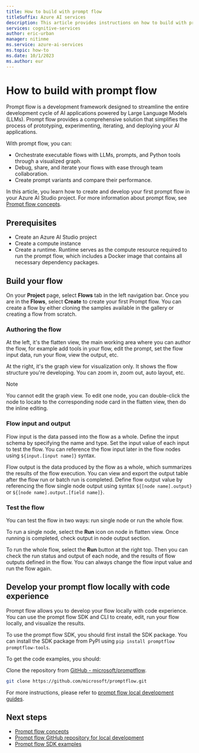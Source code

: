```yaml
---
title: How to build with prompt flow
titleSuffix: Azure AI services
description: This article provides instructions on how to build with prompt flow.
services: cognitive-services
author: eric-urban
manager: nitinme
ms.service: azure-ai-services
ms.topic: how-to
ms.date: 10/1/2023
ms.author: eur
---
```


# How to build with prompt flow

Prompt flow is a development framework designed to streamline the entire development cycle of AI applications powered by Large Language Models (LLMs). Prompt flow provides a comprehensive solution that simplifies the process of prototyping, experimenting, iterating, and deploying your AI applications.

With prompt flow, you can:

- Orchestrate executable flows with LLMs, prompts, and Python tools through a visualized graph.
- Debug, share, and iterate your flows with ease through team collaboration.
- Create prompt variants and compare their performance.

In this article, you learn how to create and develop your first prompt flow in your Azure AI Studio project. For more information about prompt flow, see [Prompt flow concepts](../concepts/prompt-flow.md).

## Prerequisites

- Create an Azure AI Studio project
- Create a compute instance
- Create a runtime. Runtime serves as the compute resource required to run the prompt flow, which includes a Docker image that contains all necessary dependency packages. 

## Build your flow

On your **Project** page, select **Flows** tab in the left navigation bar. Once you are in the **Flows**, select **Create** to create your first Prompt flow. You can create a flow by either cloning the samples available in the gallery or creating a flow from scratch. 

### Authoring the flow

At the left, it's the flatten view, the main working area where you can author the flow, for example add tools in your flow, edit the prompt, set the flow input data, run your flow, view the output, etc. 


At the right, it's the graph view for visualization only. It shows the flow structure you're developing. You can zoom in, zoom out, auto layout, etc.

> [!NOTE]
> You cannot edit the graph view. To edit one node, you can double-click the node to locate to the corresponding node card in the flatten view, then do the inline editing.


### Flow input and output

Flow input is the data passed into the flow as a whole. Define the input schema by specifying the name and type.  Set the input value of each input to test the flow. You can reference the flow input later in the flow nodes using `${input.[input name]}` syntax. 

Flow output is the data produced by the flow as a whole, which summarizes the results of the flow execution. You can view and export the output table after the flow run or batch run is completed.  Define flow output value by referencing the flow single node output using syntax `${[node name].output}` or `${[node name].output.[field name]}`.


### Test the flow
You can test the flow in two ways: run single node or run the whole flow. 

To run a single node, select the **Run** icon on node in flatten view. Once running is completed, check output in node output section.

To run the whole flow, select the **Run** button at the right top. Then you can check the run status and output of each node, and the results of flow outputs defined in the flow. You can always change the flow input value and run the flow again.

## Develop your prompt flow locally with code experience

Prompt flow allows you to develop your flow locally with code experience. You can use the prompt flow SDK and CLI to create, edit, run your flow locally, and visualize the results.

To use the prompt flow SDK, you should first install the SDK package. You can install the SDK package from PyPI using `pip install promptflow promptflow-tools`.

To get the code examples, you should:

Clone the repository from [GitHub - microsoft/promptflow](https://github.com/microsoft/promptflow/tree/main/docs).
```sh
git clone https://github.com/microsoft/promptflow.git
```
For more instructions, please refer to [prompt flow local development guides](https://github.com/microsoft/promptflow/tree/main/docs/how-to-guides).

## Next steps

- [Prompt flow concepts](../concepts/prompt-flow.md)
- [Prompt flow GitHub repository for local development](https://github.com/microsoft/promptflow/tree/main/docs)
- [Prompt flow SDK examples](https://github.com/microsoft/promptflow/tree/main/examples)



